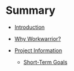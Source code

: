 # Summary

* [Introduction](README.md)
* [Why Workwarrior?](whyworkwarrior.md)

* [Project Information](project-information/README.md)
  * [Short-Term Goals](project-information/shorttermgoals.md)
